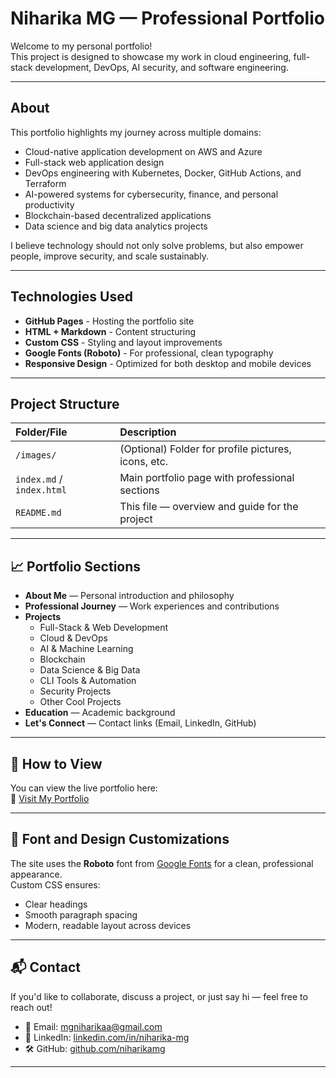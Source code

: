 
# Niharika MG — Professional Portfolio

Welcome to my personal portfolio!  
This project is designed to showcase my work in cloud engineering, full-stack development, DevOps, AI security, and software engineering.

---

## About

This portfolio highlights my journey across multiple domains:
- Cloud-native application development on AWS and Azure
- Full-stack web application design
- DevOps engineering with Kubernetes, Docker, GitHub Actions, and Terraform
- AI-powered systems for cybersecurity, finance, and personal productivity
- Blockchain-based decentralized applications
- Data science and big data analytics projects

I believe technology should not only solve problems, but also empower people, improve security, and scale sustainably.

---

## Technologies Used

- **GitHub Pages** - Hosting the portfolio site
- **HTML + Markdown** - Content structuring
- **Custom CSS** - Styling and layout improvements
- **Google Fonts (Roboto)** - For professional, clean typography
- **Responsive Design** - Optimized for both desktop and mobile devices

---

## Project Structure

| Folder/File | Description |
|:------------|:------------|
| `/images/` | (Optional) Folder for profile pictures, icons, etc. |
| `index.md` / `index.html` | Main portfolio page with professional sections |
| `README.md` | This file — overview and guide for the project |

---

## 📈 Portfolio Sections

- **About Me** — Personal introduction and philosophy
- **Professional Journey** — Work experiences and contributions
- **Projects**
  - Full-Stack & Web Development
  - Cloud & DevOps
  - AI & Machine Learning
  - Blockchain
  - Data Science & Big Data
  - CLI Tools & Automation
  - Security Projects
  - Other Cool Projects
- **Education** — Academic background
- **Let's Connect** — Contact links (Email, LinkedIn, GitHub)

---

## 🚀 How to View

You can view the live portfolio here:  
🔗 [Visit My Portfolio](https://niharikamg.github.io/portfolio/)

---

## 🎨 Font and Design Customizations

The site uses the **Roboto** font from [Google Fonts](https://fonts.google.com/specimen/Roboto) for a clean, professional appearance.  
Custom CSS ensures:
- Clear headings
- Smooth paragraph spacing
- Modern, readable layout across devices

---

## 📬 Contact

If you'd like to collaborate, discuss a project, or just say hi — feel free to reach out!

- 📧 Email: [mgniharikaa@gmail.com](mailto:mgniharikaa@gmail.com)
- 💼 LinkedIn: [linkedin.com/in/niharika-mg](https://www.linkedin.com/in/niharika-mg)
- 🛠 GitHub: [github.com/niharikamg](https://github.com/niharikamg)

---
